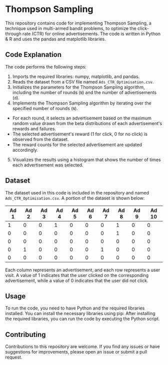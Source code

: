 # Thompson Sampling

This repository contains code for implementing Thompson Sampling, a technique used in multi-armed bandit problems, to optimize the click-through rate (CTR) for online advertisements. The code is written in Python & R and uses the pandas and matplotlib libraries.

## Code Explanation

The code performs the following steps:

1. Imports the required libraries: numpy, matplotlib, and pandas.
2. Reads the dataset from a CSV file named `Ads_CTR_Optimisation.csv`.
3. Initializes the parameters for the Thompson Sampling algorithm, including the number of rounds (`N`) and the number of advertisements (`d`).
4. Implements the Thompson Sampling algorithm by iterating over the specified number of rounds (`N`).
  - For each round, it selects an advertisement based on the maximum random value drawn from the beta distributions of each advertisement's rewards and failures.
  - The selected advertisement's reward (1 for click, 0 for no click) is observed from the dataset.
  - The reward counts for the selected advertisement are updated accordingly.
5. Visualizes the results using a histogram that shows the number of times each advertisement was selected.

## Dataset

The dataset used in this code is included in the repository and named `Ads_CTR_Optimisation.csv`. A portion of the dataset is shown below:

| Ad 1 | Ad 2 | Ad 3 | Ad 4 | Ad 5 | Ad 6 | Ad 7 | Ad 8 | Ad 9 | Ad 10 |
|------|------|------|------|------|------|------|------|------|-------|
| 1    | 0    | 0    | 1    | 0    | 0    | 0    | 1    | 0    | 0     |
| 0    | 0    | 0    | 0    | 0    | 0    | 0    | 1    | 0    | 0     |
| 0    | 0    | 0    | 0    | 0    | 0    | 0    | 0    | 0    | 0     |
| 0    | 1    | 0    | 0    | 0    | 0    | 1    | 0    | 0    | 0     |
| 0    | 0    | 0    | 0    | 0    | 0    | 0    | 0    | 0    | 0     |

Each column represents an advertisement, and each row represents a user visit. A value of 1 indicates that the user clicked on the corresponding advertisement, while a value of 0 indicates that the user did not click.

## Usage

To run the code, you need to have Python and the required libraries installed. You can install the necessary libraries using pip:
After installing the required libraries, you can run the code by executing the Python script.

## Contributing

Contributions to this repository are welcome. If you find any issues or have suggestions for improvements, please open an issue or submit a pull request.
